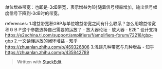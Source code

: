 单位增益带宽：也即是-3dB带宽，表示增益为1时随着信号频率增加，输出信号幅度信号下降到-3dB时的带宽。



references:
1.增益带宽积GBP与单位增益带宽之间有什么联系？怎么用增益带宽积ＧＢＰ这个参数选择自己需要的运放？ - 放大器论坛 - 放大器 - E2E™ 设计支持
https://e2echina.ti.com/support/amplifiers/f/amplifiers-forum/72218/gbp-gbp
2.一文读懂运放的闭环增益 - 知乎
https://zhuanlan.zhihu.com/p/469326806
3.浅谈几种带宽与几种增益 - 知乎
https://zhuanlan.zhihu.com/p/435842789

> Written with [StackEdit](https://stackedit.io/).
<!--stackedit_data:
eyJwcm9wZXJ0aWVzIjoiZXh0ZW5zaW9uczogLm1kXG4iLCJoaX
N0b3J5IjpbLTE0MzY4NDU3NTNdfQ==
-->